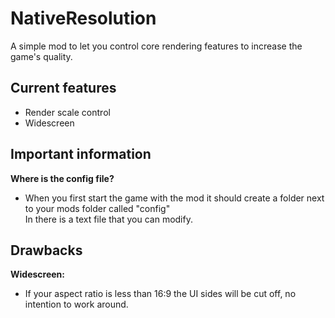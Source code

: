 # NativeResolution
A simple mod to let you control core rendering features to increase the game's quality.

## Current features
- Render scale control
- Widescreen

## Important information
<b>Where is the config file?</b><br>
- When you first start the game with the mod it should create a folder next to your mods folder called "config"<br>
In there is a text file that you can modify.

## Drawbacks
<b>Widescreen:</b><br>
- If your aspect ratio is less than 16:9 the UI sides will be cut off, no intention to work around.
